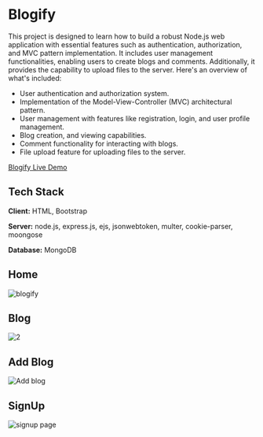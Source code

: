 # Blogify
This project is designed to learn how to build a robust Node.js web application with essential features such as authentication, authorization, and MVC pattern implementation. It includes user management functionalities, enabling users to create blogs and comments. Additionally, it provides the capability to upload files to the server. Here's an overview of what's included:

- User authentication and authorization system.
- Implementation of the Model-View-Controller (MVC) architectural pattern.
- User management with features like registration, login, and user profile management.
- Blog creation, and viewing capabilities.
- Comment functionality for interacting with blogs.
- File upload feature for uploading files to the server.

[Blogify Live Demo](https://blogify-nurs.up.railway.app/)

## Tech Stack

**Client:** HTML, Bootstrap

**Server:** node.js, express.js, ejs, jsonwebtoken, multer, cookie-parser, moongose

**Database:** MongoDB

## Home
![blogify](https://github.com/Naeem-ur-rahman/Ecommerce-Store-Web-Technologies-Project/assets/101819872/d6760454-7ac8-4547-8209-03988671a128)

## Blog
![2](https://github.com/Naeem-ur-rahman/Ecommerce-Store-Web-Technologies-Project/assets/101819872/6200a1c8-054a-4c2c-8de0-3383533dc291)

## Add Blog
![Add blog](https://github.com/Naeem-ur-rahman/Ecommerce-Store-Web-Technologies-Project/assets/101819872/2e645cf1-1d95-4ec4-9b07-ab08c4f6d0cc)

## SignUp
![signup page](https://github.com/Naeem-ur-rahman/Ecommerce-Store-Web-Technologies-Project/assets/101819872/e9a73a6b-ea91-45a0-802f-a2b14f6e26af)
